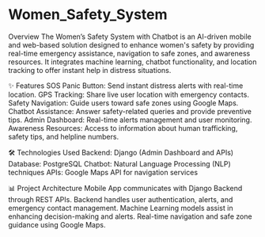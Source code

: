 # Women_Safety_System

Overview
The Women’s Safety System with Chatbot is an AI-driven mobile and web-based solution designed to enhance women's safety by providing real-time emergency assistance, navigation to safe zones, and awareness resources. It integrates machine learning, chatbot functionality, and location tracking to offer instant help in distress situations.

✨ Features
SOS Panic Button: Send instant distress alerts with real-time location.
GPS Tracking: Share live user location with emergency contacts.
Safety Navigation: Guide users toward safe zones using Google Maps.
Chatbot Assistance: Answer safety-related queries and provide preventive tips.
Admin Dashboard: Real-time alerts management and user monitoring.
Awareness Resources: Access to information about human trafficking, safety tips, and helpline numbers.

🛠️ Technologies Used
Backend: Django (Admin Dashboard and APIs)
Database: PostgreSQL
Chatbot: Natural Language Processing (NLP) techniques
APIs: Google Maps API for navigation services

📊 Project Architecture
Mobile App communicates with Django Backend through REST APIs.
Backend handles user authentication, alerts, and emergency contact management.
Machine Learning models assist in enhancing decision-making and alerts.
Real-time navigation and safe zone guidance using Google Maps.
